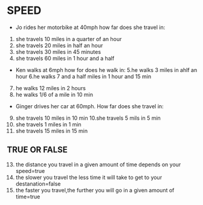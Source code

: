 # SPEED


* Jo rides her motorbike at 40mph how far does she travel in:
1. she travels 10 miles in a quarter of an hour
2. she travels 20 miles in half an hour
3. she travels 30 miles in 45 minutes
4. she travels 60 miles in 1 hour and a half 

* Ken walks at 6mph how for does he walk in:
5.he walks 3 miles in ahlf an hour
6.he walks 7 and a half miles in 1 hour and 15 min
7. he walks 12 miles in 2 hours
8. he walks 1/6 of a mile in 10 min

* Ginger drives her car at 60mph. How far does she travel in:
9. she travels 10 miles in 10 min
10.she travels 5 mils in 5 min
11. she travels 1 miles in 1 min
12. she travels 15 miles in 15 min

## TRUE OR FALSE 
 13. the distance you travel in a given amount of time depends on your speed=true
 14. the slower you travel the less time it will take to get to your destanation=false
 15. the faster you travel,the further you will go in a given amount of time=true
